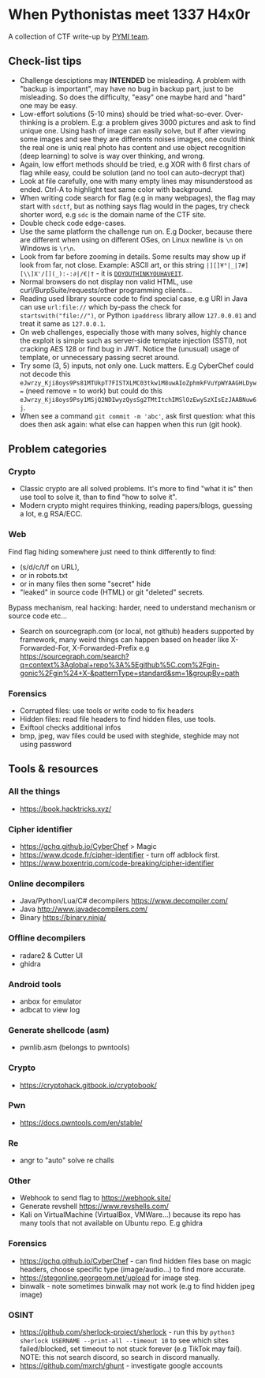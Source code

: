 # When Pythonistas meet 1337 H4x0r
A collection of CTF write-up by [PYMI team](https://ctftime.org/team/175619).

## Check-list tips
- Challenge desciptions may **INTENDED** be misleading. A problem with "backup is important", may have no bug in backup part, just to be misleading. So does the difficulty, "easy" one maybe hard and "hard" one may be easy.
- Low-effort solutions (5-10 mins) should be tried what-so-ever. Over-thinking
is a problem. E.g: a problem gives 3000 pictures and ask to find unique one. Using hash of image can easily solve, but
if after viewing some images and see they are differents noises images, one
could think the real one is uniq real photo has content and use object
recognition (deep learning) to solve is way over thinking, and wrong.
- Again, low effort methods should be tried, e.g XOR with 6 first chars of flag
  while easy, could be solution (and no tool can auto-decrypt that)
- Look at file carefully, one with many empty lines may misunderstood as ended.
  Ctrl-A to highlight text same color with background.
- When writing code search for flag (e.g in many webpages), the flag may start with `sdctf`,
  but as nothing says flag would in the pages, try check shorter word, e.g
  `sdc` is the domain name of the CTF site.
- Double check code edge-cases.
- Use the same platform the challenge run on. E.g Docker, because there are different when using on different OSes, on Linux newline is `\n` on Windows is `\r\n`.
- Look from far before zooming in details. Some results may show up if look
from far, not close. Example: ASCII art, or this string `|][]¥°|_|7#][\\]X'/[](_):-:∂|/€|†` - it is [`DOYOUTHINKYOUHAVEIT`](https://www.dcode.fr/cipher-identifier).
- Normal browsers do not display non valid HTML, use curl/BurpSuite/requests/other programming clients...
- Reading used library source code to find special case, e.g URI in Java can use `url:file://` which by-pass the check for `startswith("file://")`, or Python `ipaddress` library allow `127.0.0.01` and treat it same as `127.0.0.1`.
- On web challenges, especially those with many solves, highly chance the exploit is simple such as server-side template injection (SSTI), not cracking AES 128 or find bug in JWT. Notice the (unusual) usage of template, or unnecessary passing secret around.
- Try some (3, 5) inputs, not only one. Luck matters. E.g CyberChef could not decode this `eJwrzy_Kji8oys9Ps81MTUkpT7FISTXLMC03tkw1M8uwAIoZphmkFVuYpWYAAGHLDyw=` (need remove = to work) but could do this `eJwrzy_Kji8oys9Psy1MSjQ2NDIwyzQysSg2TMtItchIMSlOzEwySzXIsEzJAABNuw6j`.
- When see a command `git commit -m 'abc'`, ask first question: what this does
  then ask again: what else can happen when this run (git hook).

## Problem categories
### Crypto
- Classic crypto are all solved problems. It's more to find "what it is" then use
tool to solve it, than to find "how to solve it".
- Modern crypto might requires thinking, reading papers/blogs, guessing a lot, e.g
RSA/ECC.

### Web
Find flag hiding somewhere just need to think differently to find:
- (s/d/c/t/f on URL),
- or in robots.txt
- or in many files then some "secret" hide
- "leaked" in source code (HTML) or git "deleted" secrets.

Bypass mechanism, real hacking: harder, need to understand mechanism or source code
etc...

- Search on sourcegraph.com (or local, not github) headers supported by framework, many weird things can happen based on header like X-Forwarded-For, X-Forwarded-Prefix e.g <https://sourcegraph.com/search?q=context%3Aglobal+repo%3A%5Egithub%5C.com%2Fgin-gonic%2Fgin%24+X-&patternType=standard&sm=1&groupBy=path>

### Forensics
- Corrupted files: use tools or write code to fix headers
- Hidden files: read file headers to find hidden files, use tools.
- Exiftool checks additional infos
- bmp, jpeg, wav files could be used with steghide, steghide may not using password

## Tools & resources
### All the things
- https://book.hacktricks.xyz/

### Cipher identifier
- https://gchq.github.io/CyberChef > Magic
- https://www.dcode.fr/cipher-identifier - turn off adblock first.
- https://www.boxentriq.com/code-breaking/cipher-identifier

### Online decompilers
- Java/Python/Lua/C# decompilers https://www.decompiler.com/
- Java http://www.javadecompilers.com/
- Binary https://binary.ninja/

### Offline decompilers
- radare2 & Cutter UI
- ghidra

### Android tools
- anbox for emulator
- adbcat to view log

### Generate shellcode (asm)
- pwnlib.asm (belongs to pwntools)

### Crypto
- https://cryptohack.gitbook.io/cryptobook/

### Pwn
- https://docs.pwntools.com/en/stable/

### Re
- angr to "auto" solve re challs

### Other
- Webhook to send flag to https://webhook.site/
- Generate revshell https://www.revshells.com/
- Kali on VirtualMachine (VirtualBox, VMWare...) because its repo has many
tools that not available on Ubuntu repo. E.g ghidra

### Forensics
- https://gchq.github.io/CyberChef - can find hidden files base on magic headers,
choose specific type (image/audio...) to find more accurate.
- https://stegonline.georgeom.net/upload for image steg.
- binwalk - note sometimes binwalk may not work (e.g to find hidden jpeg image)

### OSINT
- https://github.com/sherlock-project/sherlock - run this by
  `python3 sherlock USERNAME --print-all --timeout 10` to see which sites failed/blocked, set timeout to not stuck forever (e.g TikTok may fail). NOTE: this not search discord, so search in discord manually.
- https://github.com/mxrch/ghunt - investigate google accounts
